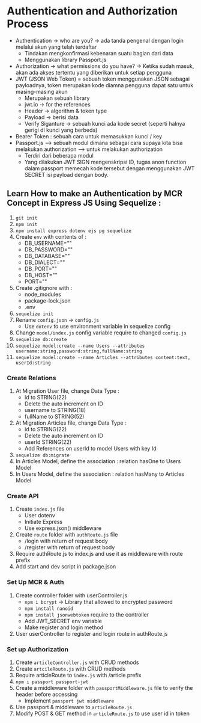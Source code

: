 # Authentication and Authorization Process

- Authentication -> who are you? -> ada tanda pengenal dengan login melalui akun yang telah terdaftar
   - Tindakan mengkonfirmasi kebenaran suatu bagian dari data
   - Menggunakan library Passport.js
- Authorization -> what permissions do you have? -> Ketika sudah masuk, akan ada akses tertentu yang diberikan untuk setiap pengguna
- JWT (JSON Web Token) = sebuah token menggunakan JSON sebagai payloadnya, token merupakan kode diamna pengguna dapat satu untuk masing-masing akun
   - Merupakan sebuah library
   - jwt.io -> for the references
   - Header -> algorithm & token type
   - Payload -> berisi data
   - Verify Siganture -> sebuah kunci ada kode secret (seperti halnya gerigi di kunci yang berbeda)
- Bearer Token : sebuah cara untuk memasukkan kunci / key
- Passport.js --> sebuah modul dimana sebagai cara supaya kita bisa melakukan authorization --> untuk melakukan authorization
   - Terdiri dari beberapa modul
   - Yang dilakukan JWT SIGN mengenskripsi ID, tugas anon function dalam passport memecah kode tersebut dengan menggunakan JWT SECRET isi payload dengan body.

## Learn How to make an Authentication by MCR Concept in Express JS Using Sequelize :

1. `git init`
2. `npm init`
3. `npm install express dotenv ejs pg sequelize`
4. Create `env` with contents of :
   - DB_USERNAME=""
   - DB_PASSWORD=""
   - DB_DATABASE=""
   - DB_DIALECT=""
   - DB_PORT=""
   - DB_HOST=""
   - PORT=""
5. Create .gitignore with :
   - node_modules
   - package-lock.json
   - .env
6. `sequelize init` 
7. Rename `config.json` -> `config.js`
   - Use `dotenv` to use environment variable in sequelize config
8. Change `model/index.js` config variable require to changed `config.js`
9. `sequelize db:create`
10. `sequelize model:create --name Users --attributes username:string,password:string,fullName:string`
11. `sequelize model:create --name Articles --attributes content:text, userId:string`

### Create Relations

1. At Migration User file, change Data Type : 
   - id to STRING(22)
   - Delete the auto increment on ID
   - username to STRING(18)
   - fullName to STRING(52)
2. At Migration Articles file, change Data Type : 
   - id to STRING(22)
   - Delete the auto increment on ID
   - userId STRING(22)
   - Add References on userId to model Users with key Id
3. `sequelize db:migrate` 
4. In Articles Model, define the association : relation hasOne to Users Model
5. In Users Model, define the association : relation hasMany to Articles Model

### Create API

1. Create `index.js` file 
   - User dotenv
   - Initiate Express
   - Use express.json() middleware
2. Create `route` folder with `authRoute.js` file
   - /login with return of request body
   - /register with return of request body
3. Require authRoute.js to index.js and use it as middleware with route prefix
4. Add start and dev script in package.json

### Set Up MCR & Auth

1. Create controller folder with userController.js
   - `npm i bcrypt` -> Library that allowed to encrypted password
   - `npm install nanoid`
   - `npm install jsonwebtoken` require to the controller
   - Add JWT_SECRET env variable
   - Make register and login method
2. User userController to register and login route in authRoute.js

### Set up Authorization
1. Create `articleController.js` with CRUD methods
2. Create `artcileRoute.js` with CRUD methods
3. Require articleRoute to `index.js` with /article prefix 
4. `npm i passport passport-jwt`
5. Create a middleware folder with `passportMiddleware.js` file to verify the header before accessing
   - Implement `passport jwt middleware` 
6. Use passport & middleware to `articleRoute.js`
7. Modify POST & GET method in `articleRoute.js` to use user id in token